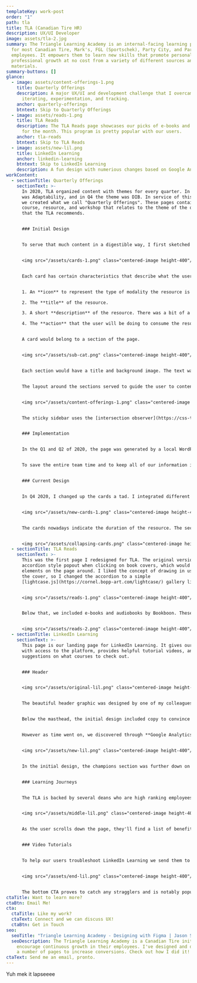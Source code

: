 ```yaml
---
templateKey: work-post
order: "1"
path: tla
title: TLA (Canadian Tire HR)
description: UX/UI Developer
image: assets/tla-2.jpg
summary: The Triangle Learning Academy is an internal-facing learning platform
  for most Canadian Tire, Mark's, FGL (Sportschek), Party City, and PartSource
  employees. It empowers them to learn new skills that promote personal and
  professional growth at no cost from a variety of different sources and
  materials.
summary-buttons: []
glance:
  - image: assets/content-offerings-1.png
    title: Quarterly Offerings
    description: A major UX/UI and development challenge that I overcame with
      iterating, experimentation, and tracking.
    anchor: quarterly-offerings
    btntext: Skip to Quarterly Offerings
  - image: assets/reads-1.png
    title: TLA Reads
    description: The TLA Reads page showcases our picks of e-books and audiobooks
      for the month. This program is pretty popular with our users.
    anchor: tla-reads
    btntext: Skip to TLA Reads
  - image: assets/new-lil.png
    title: LinkedIn Learning
    anchor: linkedin-learning
    btntext: Skip to LinkedIn Learning
    description: A fun design with numerious changes based on Google Analytics data.
workContent:
  - sectionTitle: Quarterly Offerings
    sectionText: >-
      In 2020, TLA organized content with themes for every quarter. In Q1, it
      was Adaptability, and in Q4 the theme was DIB. In service of this theme,
      we created what we call "Quarterly Offerings". These pages contain every
      course, resource, and workshop that relates to the theme of the quarter
      that the TLA recommends. 


      ### Initial Design


      To serve that much content in a digestible way, I first sketched out some possibilities and prototyped them with the team. After several rounds of feedback and refinement, while deepening my understanding of the issue, I decided to use cards as the basis for the page.


      <img src="/assets/cards-1.png" class="centered-image height-400"/>


      Each card has certain characteristics that describe what the user is clicking on, in a short amount of space.


      1. An **icon** to represent the type of modality the resource is in, followed by the text for that modality. The icons are from the [Unicons](https://iconscout.com/unicons) set.

      2. The **title** of the resource.

      3. A short **description** of the resource. There was a bit of a UI challenge to fit enough space in for the description to be accurate.

      4. The **action** that the user will be doing to consume the resource. 


      A card would belong to a section of the page.


      <img src="/assets/sub-cat.png" class="centered-image height-400"/>


      Each section would have a title and background image. The text was removed later for the sake of simplicity. The cards that belong to the section overlap onto the background image to denote that this set of cards belongs to the section's header.


      The layout around the sections served to guide the user to content on the page.


      <img src="/assets/content-offerings-1.png" class="centered-image height-400"/>


      The sticky sidebar uses the [intersection observer](https://css-tricks.com/sticky-table-of-contents-with-scrolling-active-states/) Javascript feature to highlight the section of the page that's currently in the viewport. The masthead is a quick intro to our theme and links to an explainer video on the quarter's content.


      ### Implementation


      In the Q1 and Q2 of 2020, the page was generated by a local WordPress and ACF install. I would copy the resulting HTML and paste it into our platform. To maintain all of the information was a major time-sink for the team, as there was a gigantic spreadsheet to keep all the information in one place, and also keeping track of tasks in Trello. One of our managers discovered a Trello plugin that allowed the use of custom fields. We also discovered this information could be exported. 


      To save the entire team time and to keep all of our information in one place, I endeavored to find a way to make use of the exports that Trello provided me with. I learned about [handlebars.js](https://handlebarsjs.com/), a templating engine that used JSON. Through a lot of experimentation, I discovered that by exporting a Trello dashboard in .csv format and changing it to JSON I could use the data to populate the page. I created a 3 step updating process for myself (in WordPress I would input all the data manually), and simplified the procedure for others on my team, saving several hours in Q3 and Q4.


      ### Current Design


      In Q4 2020, I changed up the cards a tad. I integrated different sizes of cards that were two-wide.


      <img src="/assets/new-cards-1.png" class="centered-image height-400"/>


      The cards nowadays indicate the duration of the resource. The sections sometimes have sub-sections, which required hiding the descriptors since there were so many in a row to decrease the height of the page.


      <img src="/assets/collapsing-cards.png" class="centered-image height-400"/>
  - sectionTitle: TLA Reads
    sectionText: >-
      This was the first page I redesigned for TLA. The original version used an
      accordion style popout when clicking on book covers, which would shift
      elements on the page around. I liked the concept of drawing in users with
      the cover, so I changed the accordion to a simple
      [lightcase.js](https://cornel.bopp-art.com/lightcase/) gallery lightbox.


      <img src="/assets/reads-1.png" class="centered-image height-400"/>


      Below that, we included e-books and audiobooks by Bookboon. These proved to be super popular - our learners liked reading and listening at their own pace, so our team decided to turn it into a monthly program. Later on, it became the main focus of the page, so the order was flipped.


      <img src="/assets/reads-2.png" class="centered-image height-400"/>
  - sectionTitle: LinkedIn Learning
    sectionText: >-
      This page is our landing page for LinkedIn Learning. It gives our users
      with access to the platform, provides helpful tutorial videos, and has
      suggestions on what courses to check out.


      ### Header


      <img src="/assets/original-lil.png" class="centered-image height-400"/>


      The beautiful header graphic was designed by one of my colleagues. I integrated it as naturally as possible, leaving the left side to house our main and secondary CTA's. 


      Below the masthead, the initial design included copy to convince our learners to use LinkedIn Learning. To the right, the page displayed the "Latest Features", a carousel of courses that the TLA team updated bi-weekly.


      However as time went on, we discovered through **Google Analytics** that most users weren't interacting with our featured content. The page was simplified, and today it looks like this instead.


      <img src="/assets/new-lil.png" class="centered-image height-400"/> 


      In the initial design, the champions section was further down on the page, but it actually had more interactivity than the latest feature carousel. A champion is an employee that has submitted a course to be shared with fellow employees. The social nature of champions being able to share content reigned supreme over the latest features content and replaced it completely. We also shortened the copy as LinkedIn Learning became more popular with our learners, and added an in-page sticky navbar to let our users jump around the page with ease.


      ### Learning Journeys


      The TLA is backed by several deans who are high ranking employees from across our brands and collaborate with our team. TLA's main purpose is to drive employees to keep learning. By using testimonials from our deans about on-going learning, we hope to reinforce that purpose.


      <img src="/assets/middle-lil.png" class="centered-image height-400"/> 


      As the user scrolls down the page, they'll find a list of benefits to using the LinkedIn Learning platform. Surprisingly, a number of our users were found to use the CTA at the bottom of the page, contrary to the usual heatmap patterns of a webpage. 


      ### Video Tutorials


      To help our users troubleshoot LinkedIn Learning we send them to our video tutorials. Here, we've created videos on how to get started with the platform. 


      <img src="/assets/end-lil.png" class="centered-image height-400"/> 


      The bottom CTA proves to catch any stragglers and is notably popular with our users.
ctaTitle: Want to learn more?
ctaBtn: Email Me!
cta:
  ctaTitle: Like my work?
  ctaText: Connect and we can discuss UX!
  ctaBtn: Get in Touch
seo:
  seoTitle: "Triangle Learning Academy - Designing with Figma | Jason Somai "
  seoDescription: The Triangle Learning Academy is a Canadian Tire initiative to
    encourage continuous growth in their employees. I've designed and developed
    a number of pages to increase conversions. Check out how I did it!
ctaText: Send me an email, pronto.
---
```

Yuh mek it lapseeee